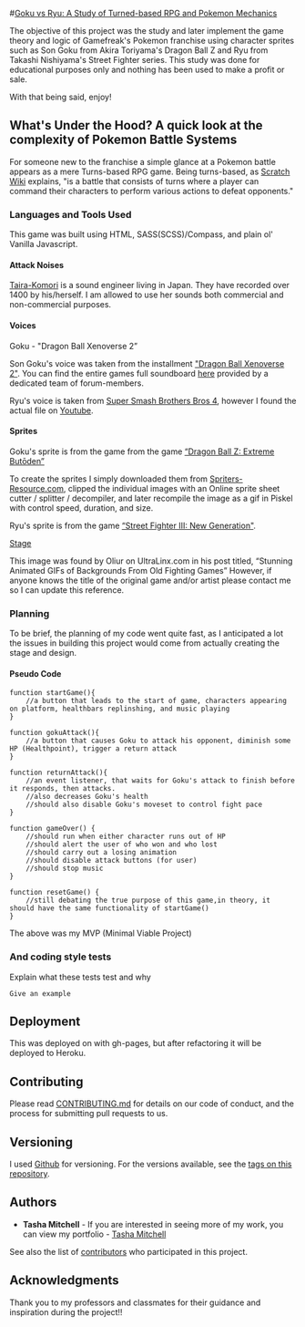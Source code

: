 #[Goku vs Ryu: A Study of Turned-based RPG and Pokemon Mechanics](tamitchell.github.io/simple-game)

The objective of this project was the study and later implement the game theory and logic of Gamefreak's Pokemon franchise using character sprites such as Son Goku from Akira Toriyama's Dragon Ball Z and Ryu from Takashi Nishiyama's Street Fighter series. This study was done for educational purposes only and nothing has been used to make a profit or sale.  

With that being said, enjoy!

## What's Under the Hood? A quick look at the complexity of Pokemon Battle Systems

For someone new to the franchise a simple glance at a Pokemon battle appears as a mere Turns-based RPG game. Being turns-based, as [Scratch Wiki](https://en.scratch-wiki.info/wiki/Turn-Based_RPG) explains, "is a battle that consists of turns where a player can command their characters to perform various actions to defeat opponents." 

### Languages and Tools Used

This game was built using HTML, SASS(SCSS)/Compass, and plain ol' Vanilla Javascript.

#### Attack Noises
[Taira-Komori](http://taira-komori.jpn.org/attack01en.html) is a sound engineer living in Japan. They have recorded over 1400 by his/herself. I am allowed to use her sounds both commercial and non-commercial purposes.

#### Voices

Goku - "Dragon Ball Xenoverse 2”
			
Son Goku's voice was taken from the installment ["Dragon Ball Xenoverse 2"](https://en.wikipedia.org/wiki/Dragon_Ball_Xenoverse_2). You can find the entire games full soundboard [here](https://www.sounds-resource.com/pc_computer/dragonballxenoverse2/) provided by a dedicated team of forum-members.

Ryu's voice is taken from [Super Smash Brothers Bros 4](https://www.ssbwiki.com/Ryu_(SSB4)), however I found the actual file on [Youtube](https://www.youtube.com/watch?v=WeqWtBUhfqE).

#### Sprites

Goku's sprite is from the game from the game [“Dragon Ball Z: Extreme Butōden”](https://www.spriters-resource.com/3ds/dragonballzextremebutoden/sheet/67255/)

To create the sprites I simply downloaded them from [Spriters-Resource.com](https://www.spriters-resource.com/), clipped the individual images with an Online sprite sheet cutter / splitter / decompiler, and later recompile the image as a gif in Piskel with control speed, duration, and size.

Ryu's sprite is from the game [“Street Fighter III: New Generation"](http://wiki.shoryuken.com/Ryu_(3S)).

[Stage](https://theultralinx.com/.image/c_limit%2Ccs_srgb%2Cq_auto:good%2Cw_700/MTI5MDI0MjczNjc4NTA1MjM0/do2wa2j.webp)

This image was found by Oliur on UltraLinx.com in his post titled, “Stunning Animated GIFs of Backgrounds From Old Fighting Games” However, if anyone knows the title of the original game and/or artist please contact me so I can update this reference.

### Planning

To be brief, the planning of my code went quite fast, as I anticipated a lot the issues in building this project would come from actually creating the stage and design.

#### Pseudo Code

```
function startGame(){
	//a button that leads to the start of game, characters appearing on platform, healthbars replinshing, and music playing
}

function gokuAttack(){
	//a button that causes Goku to attack his opponent, diminish some HP (Healthpoint), trigger a return attack
}

function returnAttack(){
	//an event listener, that waits for Goku's attack to finish before it responds, then attacks. 
	//also decreases Goku's health
	//should also disable Goku's moveset to control fight pace
}

function gameOver() {
	//should run when either character runs out of HP
	//should alert the user of who won and who lost
	//should carry out a losing animation
	//should disable attack buttons (for user)
	//should stop music
}

function resetGame() {
	//still debating the true purpose of this game,in theory, it should have the same functionality of startGame()
}

```

The above was my MVP (Minimal Viable Project)

### And coding style tests

Explain what these tests test and why

```
Give an example
```

## Deployment

This was deployed on with gh-pages, but after refactoring it will be deployed to Heroku.

## Contributing

Please read [CONTRIBUTING.md](https://gist.github.com/PurpleBooth/b24679402957c63ec426) for details on our code of conduct, and the process for submitting pull requests to us.

## Versioning

I used [Github](http://github.com/) for versioning. For the versions available, see the [tags on this repository](https://github.com/tamitchell/simple-game/tags). 

## Authors

* **Tasha Mitchell** - If you are interested in seeing more of my work, you can view my portfolio - [Tasha Mitchell](www.tamitchell.github.io)

See also the list of [contributors](https://github.com/your/project/contributors) who participated in this project.

## Acknowledgments

Thank you to my professors and classmates for their guidance and inspiration during the project!!
